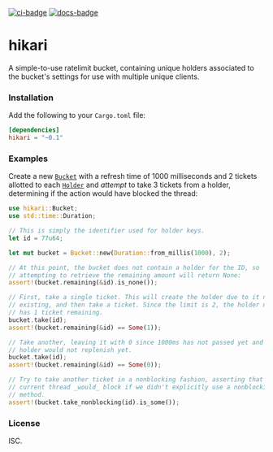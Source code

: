 [![ci-badge][]][ci] [![docs-badge][]][docs]

# hikari

A simple-to-use ratelimit bucket, containing unique holders associated to
the bucket's settings for use with multiple unique clients.

### Installation

Add the following to your `Cargo.toml` file:

```toml
[dependencies]
hikari = "~0.1"
```

### Examples

Create a new [`Bucket`] with a refresh time of 1000 milliseconds and 2 tickets
allotted to each [`Holder`] and _attempt_ to take 3 tickets from a holder,
determining if the action would have blocked the thread:

```rust
use hikari::Bucket;
use std::time::Duration;

// This is simply the identifier used for holder keys.
let id = 77u64;

let mut bucket = Bucket::new(Duration::from_millis(1000), 2);

// At this point, the bucket does not contain a holder for the ID, so
// attempting to retrieve the remaining amount will return None:
assert!(bucket.remaining(&id).is_none());

// First, take a single ticket. This will create the holder due to it not
// existing, and then take a ticket. Since the limit is 2, the holder now
// has 1 ticket remaining.
bucket.take(id);
assert!(bucket.remaining(&id) == Some(1));

// Take another, leaving it with 0 since 1000ms has not passed yet and the
// holder would not replenish yet.
bucket.take(id);
assert!(bucket.remaining(&id) == Some(0));

// Try to take another ticket in a nonblocking fashion, asserting that the
// current thread _would_ block if we didn't explicitly use a nonblocking
// method.
assert!(bucket.take_nonblocking(id).is_some());
```

### License

ISC.

[ci]: https://travis-ci.org/zeyla/hikari.rs
[ci-badge]: https://travis-ci.org/zeyla/hikari.rs.svg?branch=master
[docs]: https://docs.rs/hikari
[docs-badge]: https://img.shields.io/badge/docs-online-5023dd.svg
[`Bucket`]: https://docs.rs/hikari/*/hikari/struct.Bucket.html
[`Holder`]: https://docs.rs/hikari/*/hikari/struct.Holder.html

